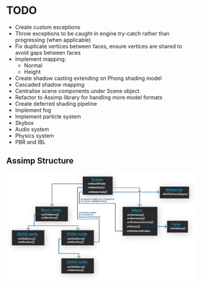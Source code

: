 # TODO

* Create custom exceptions
* Throw exceptions to be caught in engine try-catch rather than progressing (when applicable)
* Fix duplicate vertices between faces, ensure vertices are shared to avoid gaps between faces
* Implement mapping:
  * Normal
  * Height
* Create shadow casting extending on Phong shading model
* Cascaded shadow mapping
* Centralise scene components under Scene object
* Refactor to Assimp library for handling more model formats
* Create deferred shading pipeline
* Implement fog
* Implement particle system
* Skybox
* Audio system
* Physics system
* PBR and IBL

## Assimp Structure

![](docs/images/assimp_structure.png)